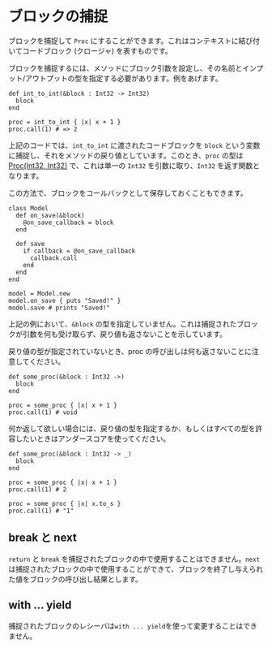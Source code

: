 # ブロックの捕捉

ブロックを捕捉して `Proc` にすることができます。これはコンテキストに結び付いてコードブロック (クロージャ) を表すものです。

ブロックを捕捉するには、メソッドにブロック引数を設定し、その名前とインプット/アウトプットの型を指定する必要があります。例をあげます。

```crystal
def int_to_int(&block : Int32 -> Int32)
  block
end

proc = int_to_int { |x| x + 1 }
proc.call(1) # => 2
```

上記のコードでは、`int_to_int` に渡されたコードブロックを `block` という変数に捕捉し、それをメソッドの戻り値としています。このとき、`proc` の型は [Proc(Int32, Int32)](http://crystal-lang.org/api/Proc.html) で、これは単一の `Int32` を引数に取り、`Int32` を返す関数となります。

この方法で、ブロックをコールバックとして保存しておくこともできます。

```crystal
class Model
  def on_save(&block)
    @on_save_callback = block
  end

  def save
    if callback = @on_save_callback
      callback.call
    end
  end
end

model = Model.new
model.on_save { puts "Saved!" }
model.save # prints "Saved!"
```

上記の例において、`&block` の型を指定していません。これは捕捉されたブロックが引数を何も受け取らず、戻り値も返さないことを示しています。

戻り値の型が指定されていないとき、proc の呼び出しは何も返さないことに注意してください。

```crystal
def some_proc(&block : Int32 ->)
  block
end

proc = some_proc { |x| x + 1 }
proc.call(1) # void
```

何か返して欲しい場合には、戻り値の型を指定するか、もしくはすべての型を許容したいときはアンダースコアを使ってください。

```crystal
def some_proc(&block : Int32 -> _)
  block
end

proc = some_proc { |x| x + 1 }
proc.call(1) # 2

proc = some_proc { |x| x.to_s }
proc.call(1) # "1"
```

## break と next

`return` と `break` を捕捉されたブロックの中で使用することはできません。`next` は捕捉されたブロックの中で使用することができて、ブロックを終了し与えられた値をブロックの呼び出し結果とします。

## with ... yield

捕捉されたブロックのレシーバは`with ... yield`を使って変更することはできません。
